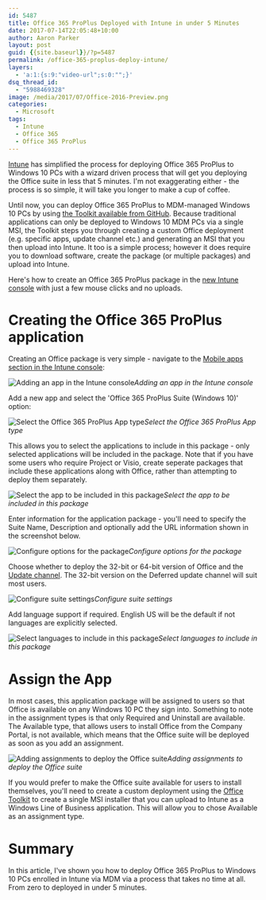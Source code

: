 ```yaml
---
id: 5487
title: Office 365 ProPlus Deployed with Intune in under 5 Minutes
date: 2017-07-14T22:05:48+10:00
author: Aaron Parker
layout: post
guid: {{site.baseurl}}/?p=5487
permalink: /office-365-proplus-deploy-intune/
layers:
  - 'a:1:{s:9:"video-url";s:0:"";}'
dsq_thread_id:
  - "5988469328"
image: /media/2017/07/Office-2016-Preview.png
categories:
  - Microsoft
tags:
  - Intune
  - Office 365
  - Office 365 ProPlus
---
```

[Intune](https://docs.microsoft.com/en-au/intune/) has simplified the process for deploying Office 365 ProPlus to Windows 10 PCs with a wizard driven process that will get you deploying the Office suite in less that 5 minutes. I'm not exaggerating either - the process is so simple, it will take you longer to make a cup of coffee.

Until now, you can deploy Office 365 ProPlus to MDM-managed Windows 10 PCs by using [the Toolkit available from GitHub](http://officedev.github.io/Office-IT-Pro-Deployment-Scripts/XmlEditor.html). Because traditional applications can only be deployed to Windows 10 MDM PCs via a single MSI, the Toolkit steps you through creating a custom Office deployment (e.g. specific apps, update channel etc.) and generating an MSI that you then upload into Intune. It too is a simple process; however it does require you to download software, create the package (or multiple packages) and upload into Intune.

Here's how to create an Office 365 ProPlus package in the [new Intune console](https://docs.microsoft.com/en-us/intune/what-is-intune) with just a few mouse clicks and no uploads.

# Creating the Office 365 ProPlus application

Creating an Office package is very simple - navigate to the [Mobile apps section in the Intune console](https://portal.azure.com/#blade/Microsoft_Intune_Apps/MainMenu/1):

![Adding an app in the Intune console]({{site.baseurl}}/media/2017/07/01_IntuneAddApp1.png)*Adding an app in the Intune console*

Add a new app and select the 'Office 365 ProPlus Suite (Windows 10)' option:

![Select the Office 365 ProPlus App type]({{site.baseurl}}/media/2017/07/02_AddOffice365ProPlus1.png)*Select the Office 365 ProPlus App type*

This allows you to select the applications to include in this package - only selected applications will be included in the package. Note that if you have some users who require Project or Visio, create seperate packages that include these applications along with Office, rather than attempting to deploy them separately.

![Select the app to be included in this package]({{site.baseurl}}/media/2017/07/03_SelectApps.png)*Select the app to be included in this package*

Enter information for the application package - you'll need to specify the Suite Name, Description and optionally add the URL information shown in the screenshot below.

![Configure options for the package]({{site.baseurl}}/media/2017/07/04_ConfigurePackage01.png)*Configure options for the package*

Choose whether to deploy the 32-bit or 64-bit version of Office and the [Update channel](https://support.office.com/en-us/article/Overview-of-update-channels-for-Office-365-ProPlus-9ccf0f13-28ff-4975-9bd2-7e4ea2fefef4). The 32-bit version on the Deferred update channel will suit most users.

![Configure suite settings]({{site.baseurl}}/media/2017/07/06_SuiteSettings.png)*Configure suite settings*

Add language support if required. English US will be the default if not languages are explicitly selected.

![Select languages to include in this package]({{site.baseurl}}/media/2017/07/07_SelectLanguages.png)*Select languages to include in this package*

# Assign the App

In most cases, this application package will be assigned to users so that Office is available on any Windows 10 PC they sign into. Something to note in the assignment types is that only Required and Uninstall are available. The Available type, that allows users to install Office from the Company Portal, is not available, which means that the Office suite will be deployed as soon as you add an assignment.

![Adding assignments to deploy the Office suite]({{site.baseurl}}/media/2017/07/08_AssignApp.png)*Adding assignments to deploy the Office suite*

If you would prefer to make the Office suite available for users to install themselves, you'll need to create a custom deployment using the [Office Toolkit](http://officedev.github.io/Office-IT-Pro-Deployment-Scripts/XmlEditor.html) to create a single MSI installer that you can upload to Intune as a Windows Line of Business application. This will allow you to chose Available as an assignment type.

# Summary

In this article, I've shown you how to deploy Office 365 ProPlus to Windows 10 PCs enrolled in Intune via MDM via a process that takes no time at all. From zero to deployed in under 5 minutes.